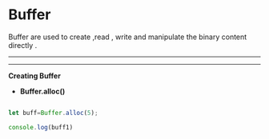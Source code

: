# **Buffer** 

Buffer are used to create ,read , write  and manipulate the binary content directly .

 ---------------------------
 ---------------------------


 **Creating  Buffer**

- **Buffer.alloc()**

```javascript 

let buff=Buffer.alloc(5);

console.log(buff1)

```


